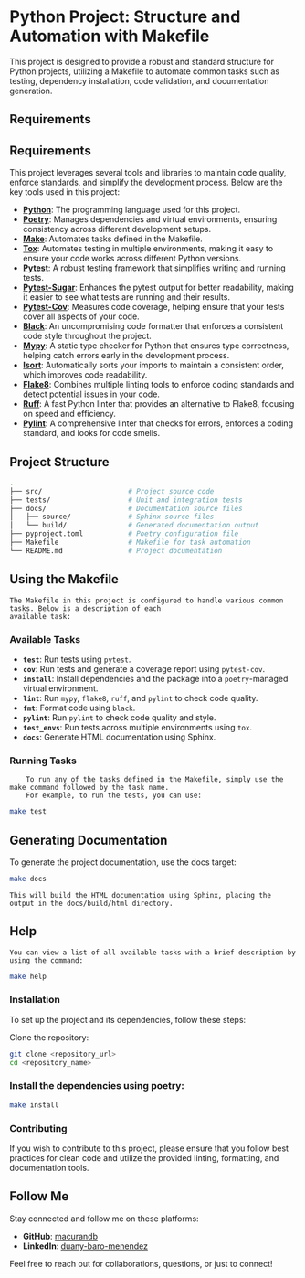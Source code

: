 # Python Project: Structure and Automation with Makefile
This project is designed to provide a robust and standard structure for Python projects, utilizing a Makefile to automate common tasks such as testing, dependency installation, code validation, and documentation generation.

## Requirements

## Requirements

This project leverages several tools and libraries to maintain code quality, enforce standards, and simplify the development process. Below are the key tools used in this project:

- **[Python](https://www.python.org/downloads/)**: The programming language used for this project.
- **[Poetry](https://python-poetry.org/docs/#installation)**: Manages dependencies and virtual environments, ensuring consistency across different development setups.
- **[Make](https://www.gnu.org/software/make/)**: Automates tasks defined in the Makefile.
- **[Tox](https://tox.readthedocs.io/en/latest/)**: Automates testing in multiple environments, making it easy to ensure your code works across different Python versions.
- **[Pytest](https://docs.pytest.org/en/stable/)**: A robust testing framework that simplifies writing and running tests.
- **[Pytest-Sugar](https://pypi.org/project/pytest-sugar/)**: Enhances the pytest output for better readability, making it easier to see what tests are running and their results.
- **[Pytest-Cov](https://pypi.org/project/pytest-cov/)**: Measures code coverage, helping ensure that your tests cover all aspects of your code.
- **[Black](https://black.readthedocs.io/en/stable/)**: An uncompromising code formatter that enforces a consistent code style throughout the project.
- **[Mypy](http://mypy-lang.org/)**: A static type checker for Python that ensures type correctness, helping catch errors early in the development process.
- **[Isort](https://pycqa.github.io/isort/)**: Automatically sorts your imports to maintain a consistent order, which improves code readability.
- **[Flake8](https://flake8.pycqa.org/en/latest/)**: Combines multiple linting tools to enforce coding standards and detect potential issues in your code.
- **[Ruff](https://beta.ruff.rs/docs/)**: A fast Python linter that provides an alternative to Flake8, focusing on speed and efficiency.
- **[Pylint](https://pylint.pycqa.org/en/latest/)**: A comprehensive linter that checks for errors, enforces a coding standard, and looks for code smells.



## Project Structure

```bash 
.
├── src/                     # Project source code
├── tests/                   # Unit and integration tests
├── docs/                    # Documentation source files
│   ├── source/              # Sphinx source files
│   └── build/               # Generated documentation output
├── pyproject.toml           # Poetry configuration file
├── Makefile                 # Makefile for task automation
└── README.md                # Project documentation
```

## Using the Makefile
    The Makefile in this project is configured to handle various common tasks. Below is a description of each 
    available task:

### Available Tasks

- **`test`**: Run tests using `pytest`.
- **`cov`**: Run tests and generate a coverage report using `pytest-cov`.
- **`install`**: Install dependencies and the package into a `poetry`-managed virtual environment.
- **`lint`**: Run `mypy`, `flake8`, `ruff`, and `pylint` to check code quality.
- **`fmt`**: Format code using `black`.
- **`pylint`**: Run `pylint` to check code quality and style.
- **`test_envs`**: Run tests across multiple environments using `tox`.
- **`docs`**: Generate HTML documentation using Sphinx.

### Running Tasks
        To run any of the tasks defined in the Makefile, simply use the make command followed by the task name.
        For example, to run the tests, you can use:

```bash
make test
```

## Generating Documentation
  To generate the project documentation, use the docs target:

```bash
make docs
```
    This will build the HTML documentation using Sphinx, placing the output in the docs/build/html directory.

## Help
    You can view a list of all available tasks with a brief description by using the command:

```bash
make help
```

### Installation
To set up the project and its dependencies, follow these steps:

Clone the repository:

```bash
git clone <repository_url>
cd <repository_name>
```

### Install the dependencies using poetry:

```bash
make install
```

### Contributing
If you wish to contribute to this project, please ensure that you follow best practices for clean code and utilize the
provided linting, formatting, and documentation tools.

## Follow Me

Stay connected and follow me on these platforms:

- **GitHub**: [macurandb](https://github.com/macurandb/)
- **LinkedIn**: [duany-baro-menendez](https://www.linkedin.com/in/duany-baro-menendez/)


Feel free to reach out for collaborations, questions, or just to connect!